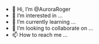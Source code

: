 - 👋 Hi, I’m @AuroraRoger
- 👀 I’m interested in ...
- 🌱 I’m currently learning ...
- 💞️ I’m looking to collaborate on ...
- 📫 How to reach me ...

<!---
AuroraRoger/AuroraRoger is a ✨ special ✨ repository because its `README.md` (this file) appears on your GitHub profile.
You can click the Preview link to take a look at your changes.
--->
